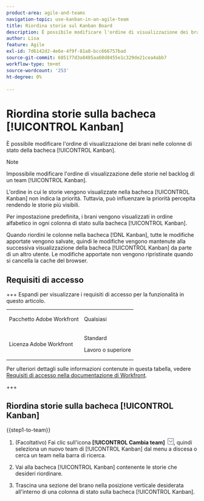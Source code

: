 ```yaml
---
product-area: agile-and-teams
navigation-topic: use-kanban-in-an-agile-team
title: Riordina storie sul Kanban Board
description: È possibile modificare l'ordine di visualizzazione dei brani nelle colonne di stato del Kanban Board.
author: Lisa
feature: Agile
exl-id: 7d6142d2-4e6e-4f9f-81a8-bcc666757bad
source-git-commit: 685177d3a8485aa60d8455e1c329de21cea4abb7
workflow-type: tm+mt
source-wordcount: '253'
ht-degree: 0%

---
```


# Riordina storie sulla bacheca [!UICONTROL Kanban]

È possibile modificare l&#39;ordine di visualizzazione dei brani nelle colonne di stato della bacheca [!UICONTROL Kanban].

>[!NOTE]
>
>Impossibile modificare l&#39;ordine di visualizzazione delle storie nel backlog di un team [!UICONTROL Kanban].

L&#39;ordine in cui le storie vengono visualizzate nella bacheca [!UICONTROL Kanban] non indica la priorità. Tuttavia, può influenzare la priorità percepita rendendo le storie più visibili.

Per impostazione predefinita, i brani vengono visualizzati in ordine alfabetico in ogni colonna di stato sulla bacheca [!UICONTROL Kanban].

Quando riordini le colonne nella bacheca [!DNL Kanban], tutte le modifiche apportate vengono salvate, quindi le modifiche vengono mantenute alla successiva visualizzazione della bacheca [!UICONTROL Kanban] da parte di un altro utente. Le modifiche apportate non vengono ripristinate quando si cancella la cache del browser.

## Requisiti di accesso

+++ Espandi per visualizzare i requisiti di accesso per la funzionalità in questo articolo.

<table style="table-layout:auto"> 
 <col> 
 </col> 
 <col> 
 </col> 
 <tbody> 
  <tr> 
   <td role="rowheader">Pacchetto Adobe Workfront</td> 
   <td> <p>Qualsiasi</p> </td> 
  </tr> 
  <tr> 
   <td role="rowheader">Licenza Adobe Workfront</td> 
   <td> <p>Standard</p> 
   <p>Lavoro o superiore</p> </td> 
  </tr>
 </tbody> 
</table>

Per ulteriori dettagli sulle informazioni contenute in questa tabella, vedere [Requisiti di accesso nella documentazione di Workfront](/help/quicksilver/administration-and-setup/add-users/access-levels-and-object-permissions/access-level-requirements-in-documentation.md).

+++

## Riordina storie sulla bacheca [!UICONTROL Kanban]

{{step1-to-team}}

1. (Facoltativo) Fai clic sull&#39;icona **[!UICONTROL Cambia team]** ![Cambia team](assets/switch-team-icon.png), quindi seleziona un nuovo team di [!UICONTROL Kanban] dal menu a discesa o cerca un team nella barra di ricerca.

1. Vai alla bacheca [!UICONTROL Kanban] contenente le storie che desideri riordinare.
1. Trascina una sezione del brano nella posizione verticale desiderata all&#39;interno di una colonna di stato sulla bacheca [!UICONTROL Kanban].
